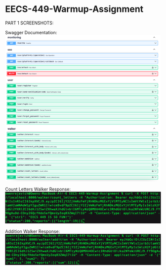 # EECS-449-Warmup-Assignment
PART 1 SCREENSHOTS:

Swagger Documentation:
![Part 1.2: Swagger Documentation](images/449_Swagger_Doc.png)

Count Letters Walker Response:
![Part 1.3: Count Letters Response](images/Count_Letters_API.png)

Addition Walker Response:
![Part 1.3: Addition Response](images/Additon_API.png)